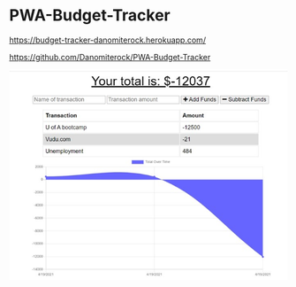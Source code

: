# PWA-Budget-Tracker

https://budget-tracker-danomiterock.herokuapp.com/

https://github.com/Danomiterock/PWA-Budget-Tracker

![Budget PWA](images/PWA-Budget.jpg)